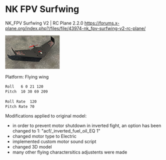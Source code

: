 # NK FPV Surfwing

 NK_FPV Surfwing V2 | RC Plane 2.2.0 https://forums.x-plane.org/index.php?/files/file/43974-nk_fpv-surfwing-v2-rc-plane/
 
![](/release/Aircraft/Extra%20Aircraft/NK_FPVSurfwing/NK_FPVSW_icon11_thumb.png)



Platform: Flying wing


```
Roll   6 0 21 120
Pitch  10 30 69 209

Roll Rate  120
Pitch Rate 70
```

 Modifications applied to original model:
 - in order to prevent motor shutdown in inverted fight, an option has been changed to 1: "acf/_inverted_fuel_oil_EQ 1"
 - changed motor type to Electric
 - implemented custom motor sound script
 - changed 3D model
 - many other flying charactersitics adjustents were made



